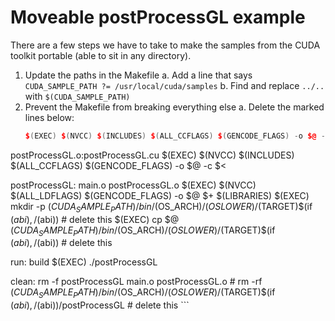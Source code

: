 # Moveable postProcessGL example

There are a few steps we have to take to make the samples from the
CUDA toolkit portable (able to sit in any directory).

1. Update the paths in the Makefile
   a. Add a line that says `CUDA_SAMPLE_PATH ?= /usr/local/cuda/samples`
   b. Find and replace `../..` with `$(CUDA_SAMPLE_PATH)`
2. Prevent the Makefile from breaking everything else
   a. Delete the marked lines below:
	```main.o:main.cpp
	$(EXEC) $(NVCC) $(INCLUDES) $(ALL_CCFLAGS) $(GENCODE_FLAGS) -o $@ -c $<

postProcessGL.o:postProcessGL.cu
	$(EXEC) $(NVCC) $(INCLUDES) $(ALL_CCFLAGS) $(GENCODE_FLAGS) -o $@ -c $<

postProcessGL: main.o postProcessGL.o
	$(EXEC) $(NVCC) $(ALL_LDFLAGS) $(GENCODE_FLAGS) -o $@ $+ $(LIBRARIES)
	$(EXEC) mkdir -p $(CUDA_SAMPLE_PATH)/bin/$(OS_ARCH)/$(OSLOWER)/$(TARGET)$(if $(abi),/$(abi)) # delete this
	$(EXEC) cp $@ $(CUDA_SAMPLE_PATH)/bin/$(OS_ARCH)/$(OSLOWER)/$(TARGET)$(if $(abi),/$(abi))	 # delete this

run: build
	$(EXEC) ./postProcessGL

clean:
	rm -f postProcessGL main.o postProcessGL.o
	# rm -rf $(CUDA_SAMPLE_PATH)/bin/$(OS_ARCH)/$(OSLOWER)/$(TARGET)$(if $(abi),/$(abi))/postProcessGL # delete this
	```